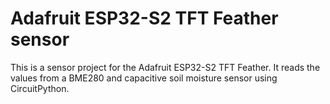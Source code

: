 # Adafruit ESP32-S2 TFT Feather sensor

This is a sensor project for the Adafruit ESP32-S2 TFT Feather. It reads the values from a BME280 and capacitive soil moisture sensor using CircuitPython.